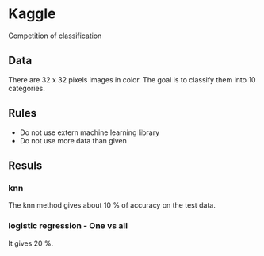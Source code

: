 # Kaggle
Competition of classification

## Data
There are 32 x 32 pixels images in color. The goal is to classify them into 10 categories.

## Rules
- Do not use extern machine learning library
- Do not use more data than given

## Resuls
### knn
The knn method gives about 10 % of accuracy on the test data.

### logistic regression - One vs all
It gives 20 %.

